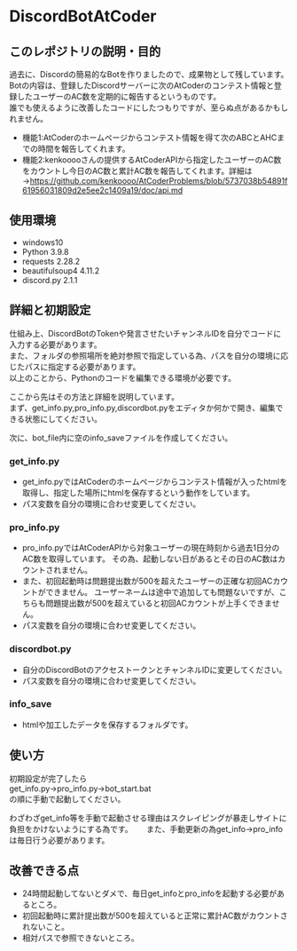 # DiscordBotAtCoder
## このレポジトリの説明・目的
過去に、Discordの簡易的なBotを作りましたので、成果物として残しています。  
Botの内容は、登録したDiscordサーバーに次のAtCoderのコンテスト情報と登録したユーザーのAC数を定期的に報告するというものです。  
誰でも使えるように改善したコードにしたつもりですが、至らぬ点があるかもしれません。

- 機能1:AtCoderのホームページからコンテスト情報を得て次のABCとAHCまでの時間を報告してくれます。
- 機能2:kenkooooさんの提供するAtCoderAPIから指定したユーザーのAC数をカウントし今日のAC数と累計AC数を報告してくれます。詳細は→https://github.com/kenkoooo/AtCoderProblems/blob/5737038b54891f61956031809d2e5ee2c1409a19/doc/api.md

## 使用環境
- windows10
- Python 3.9.8
- requests 2.28.2
- beautifulsoup4 4.11.2
- discord.py 2.1.1

## 詳細と初期設定
仕組み上、DiscordBotのTokenや発言させたいチャンネルIDを自分でコードに入力する必要があります。  
また、フォルダの参照場所を絶対参照で指定している為、パスを自分の環境に応じたパスに指定する必要があります。  
以上のことから、Pythonのコードを編集できる環境が必要です。

ここから先はその方法と詳細を説明しています。  
まず、get_info.py,pro_info.py,discordbot.pyをエディタか何かで開き、編集できる状態にしてください。  

次に、bot_file内に空のinfo_saveファイルを作成してください。
### get_info.py
- get_info.pyではAtCoderのホームページからコンテスト情報が入ったhtmlを取得し、指定した場所にhtmlを保存するという動作をしています。
- パス変数を自分の環境に合わせ変更してください。

### pro_info.py
- pro_info.pyではAtCoderAPIから対象ユーザーの現在時刻から過去1日分のAC数を取得しています。
  その為、起動しない日があるとその日のAC数はカウントされません。
- また、初回起動時は問題提出数が500を超えたユーザーの正確な初回ACカウントができません。
  ユーザーネームは途中で追加しても問題ないですが、こちらも問題提出数が500を超えていると初回ACカウントが上手くできません。
- パス変数を自分の環境に合わせ変更してください。

### discordbot.py
- 自分のDiscordBotのアクセストークンとチャンネルIDに変更してください。
- パス変数を自分の環境に合わせ変更してください。

### info_save
- htmlや加工したデータを保存するフォルダです。

## 使い方
初期設定が完了したら  
get_info.py→pro_info.py→bot_start.bat  
の順に手動で起動してください。  
  
わざわざget_info等を手動で起動させる理由はスクレイピングが暴走しサイトに負担をかけないようにする為です。　　
また、手動更新の為get_info→pro_infoは毎日行う必要があります。

## 改善できる点
- 24時間起動してないとダメで、毎日get_infoとpro_infoを起動する必要があるところ。
- 初回起動時に累計提出数が500を超えていると正常に累計AC数がカウントされないこと。
- 相対パスで参照できないところ。
